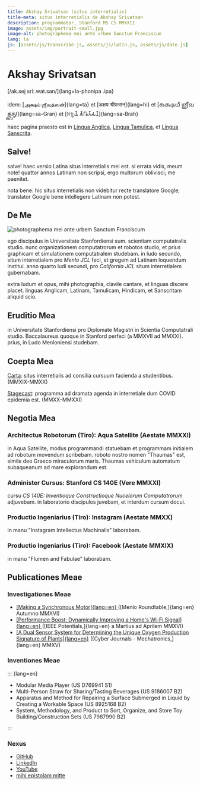 ```yaml
---
title: Akshay Srivatsan (situs interretialis)
title-meta: situs interretialis de Akshay Srivatsan
description: programmator, Stanford MS CS MMXXII
image: assets/img/portrait-small.jpg
image-alt: photographema mei ante urbem Sanctum Franciscum
lang: la
js: [assets/js/transcribe.js, assets/js/latin.js, assets/js/date.js]
---
```


# Akshay Srivatsan

[/ak.sei̯ sriː.wat.san/]{lang=la-phonipa .ipa}

idem: [அக்ஷய் ஶ்ரீவத்ஸன்]{lang=ta} et [अक्षय श्रीवत्सन]{lang=hi} et [𑌅𑌕𑍍𑌷𑌯𑍍
𑌶𑍍𑌰𑍀𑌵𑌤𑍍𑌸𑌨𑍍]{lang=sa-Gran} et [𑀅𑀓𑁆𑀱𑀬𑁆 𑀰𑁆𑀭𑀻𑀯𑀢𑁆𑀲𑀦𑁆]{lang=sa-Brah}

haec pagina praesto est in [Lingua Anglica](index.html),
[Lingua Tamulica](tamil.html), et [Lingua Sanscrita](sanskrit.html).

## Salve!

<script>
  document.write(`<b>hodie est:</b> ${hodie()} (${hodieBreve()})`);
</script>

salve! haec versio Latina situs interretialis mei est. si errata vidis, meum
note! quattor annos Latinam non scripsi, ergo multorum oblivisci; me paenitet.

nota bene: hic situs interretialis non videbitur recte translatore Google;
translator Google bene intellegere Latinam non potest.

<div id="font" style="display:none">
<label for="change_font">**speciem litterarum elige:**</label>
<select name="change_font" id="change_font" onchange="changeFont(this.value)">
    <option value="capitals">capitales quadratae</option>
    <option value="uncials">capitales unciales</option>
    <option value="italics">capitales italica</option>
</select>
</div>

## De Me

![photographema mei ante urbem Sanctum
Franciscum](assets/img/portrait-small.jpg)

ego discipulus in Universitate Stanfordiensi sum. scientiam computatralis
studio. nunc organizationem computatrorum et robotos studio, et prius graphicam
et simulationem computatralem studebam. in ludo secundo, situm interretialem pro
_Menlo JCL_ feci, et gregem ad Latinam loquendum institui. anno quarto ludi
secundi, pro _California JCL_ situm interretialem gubernabam.

extra ludum et opus, mihi photographia, clavile cantare, et linguas discere
placet. linguas Anglicam, Latinam, Tamulicam, Hindicam, et Sanscritam aliquid
scio.

## Eruditio Mea

in Universitate Stanfordiensi pro Diplomate Magistri in Scientia Computatrali
studio. Baccalaureus quoque in Stanford perfeci (a MMXVII ad MMXXI). prius, in
Ludo Menloniensi studebam.

## Coepta Mea

[Carta](https://carta.stanford.edu): situs interretialis ad consilia cursuum
facienda a studentibus. (MMXIX-MMXX)

[Stagecast](https://taps.stanford.edu/stagecast): programma ad dramata agenda in
interretiale dum COVID epidemia est. (MMXX-MMXXI)

## Negotia Mea

### Architectus Robotorum (Tiro): Aqua Satellite (Aestate MMXXI)

in Aqua Satellite, modus programmandi statuebam et programmam initialem ad
robotum movendum scribebam. roboto nostro nomen "Thaumas" est, simile deo Graeco
miraculorum maris. Thaumas vehiculum automatum subaqueanum ad mare explorandum
est.

### Administer Cursus: Stanford CS 140E (Vere MMXXI)

cursu _CS 140E: Inventioque Constructioque Nucelorum Computatrorum_ adjuvebam.
in laboratorio discipulos juvebam, et interdum cursum docui.

### Productio Ingeniarius (Tiro): Instagram (Aestate MMXX)

in manu "Instagram Intellectus Machinalis" laborabam.

### Productio Ingeniarius (Tiro): Facebook (Aestate MMXIX)

in manu "Flumen and Fabulae" laborabam.

## Publicationes Meae

### Investigationes Meae

-   [[Making a Synchronous Motor]{lang=en} ](http://roundtable.menloschool.org/issue25/5_McNelly+Srivatsan_MS_Roundtable25_Fall_2016.pdf)
    ([Menlo Roundtable,]{lang=en} Autumno MMXVI)
-   [[Performance Boost: Dynamically Improving a Home's Wi-Fi Signal]{lang=en} ](http://ieeexplore.ieee.org/abstract/document/7425403/)
    ([IEEE Potentials,]{lang=en} a Martius ad Aprilem MMXVI)
-   [[A Dual Sensor System for Determining the Unique Oxygen Production Signature of Plants]{lang=en}](http://www.cyberjournals.com/Papers/2015/01.pdf)
    ([Cyber Journals - Mechatronics,]{lang=en} MMXV)

### Inventiones Meae

::: {lang=en}

-   Modular Media Player (US D769941 S1)
-   Multi-Person Straw for Sharing/Tasting Beverages (US 9186007 B2)
-   Apparatus and Method for Repairing a Surface Submerged in Liquid by Creating
    a Workable Space (US 8925168 B2)
-   System, Methodology, and Product to Sort, Organize, and Store Toy
    Building/Construction Sets (US 7987990 B2)

:::

### Nexus

-   [GitHub](https://github.com/Akshay-Srivatsan)
-   [LinkedIn](https://www.linkedin.com/in/akshay-srivatsan/)
-   [YouTube](https://www.youtube.com/channel/UCUrJQeVdrtJZ1GjCXz1aWXA)
-   [mihi epistolam mitte](mailto:srivatsan.akshay+website@gmail.com)

<script>
font.style.display = "block";

changeFont(window.location.search);
</script>
